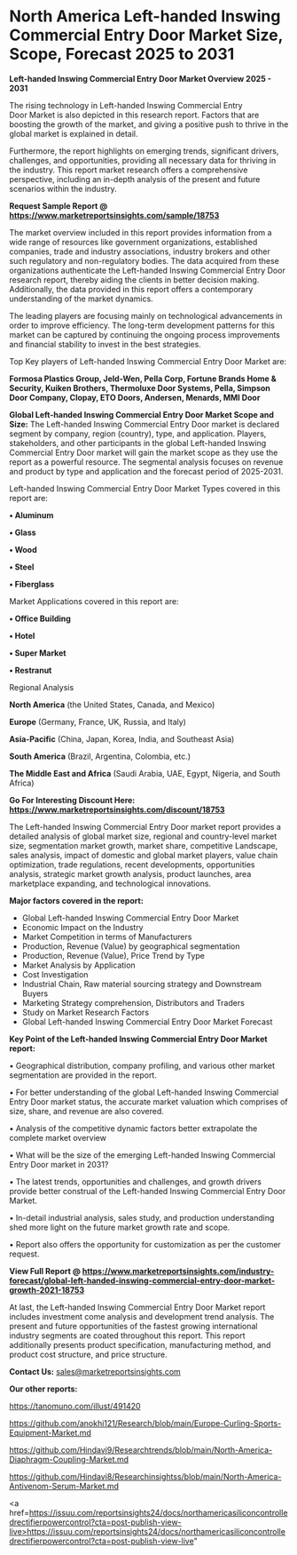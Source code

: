 # North America Left-handed Inswing Commercial Entry Door Market Size, Scope, Forecast 2025 to 2031

<Strong> Left-handed Inswing Commercial Entry Door Market Overview 2025 - 2031</strong>

The rising technology in Left-handed Inswing Commercial Entry Door Market is also depicted in this research report. Factors that are boosting the growth of the market, and giving a positive push to thrive in the global market is explained in detail.

Furthermore, the report highlights on emerging trends, significant drivers, challenges, and opportunities, providing all necessary data for thriving in the industry. This report market research offers a comprehensive perspective, including an in-depth analysis of the present and future scenarios within the industry.

<strong>Request Sample Report @ <a href=https://www.marketreportsinsights.com/sample/18753>https://www.marketreportsinsights.com/sample/18753</a></strong>

The market overview included in this report provides information from a wide range of resources like government organizations, established companies, trade and industry associations, industry brokers and other such regulatory and non-regulatory bodies. The data acquired from these organizations authenticate the Left-handed Inswing Commercial Entry Door research report, thereby aiding the clients in better decision making. Additionally, the data provided in this report offers a contemporary understanding of the market dynamics.

The leading players are focusing mainly on technological advancements in order to improve efficiency. The long-term development patterns for this market can be captured by continuing the ongoing process improvements and financial stability to invest in the best strategies.

Top Key players of Left-handed Inswing Commercial Entry Door Market are:

<strong>Formosa Plastics Group, Jeld-Wen, Pella Corp, Fortune Brands Home & Security, Kuiken Brothers, Thermoluxe Door Systems, Pella, Simpson Door Company, Clopay, ETO Doors, Andersen, Menards, MMI Door</strong>

<strong><b>Global Left-handed Inswing Commercial Entry Door Market Scope and Size:</b></strong>
The Left-handed Inswing Commercial Entry Door market is declared segment by company, region (country), type, and application. Players, stakeholders, and other participants in the global Left-handed Inswing Commercial Entry Door market will gain the market scope as they use the report as a powerful resource. The segmental analysis focuses on revenue and product by type and application and the forecast period of 2025-2031.

Left-handed Inswing Commercial Entry Door Market Types covered in this report are:

<strong>• Aluminum

• Glass

• Wood

• Steel

• Fiberglass</strong>

Market Applications covered in this report are:

<strong>• Office Building

• Hotel

• Super Market

• Restranut</strong> 

Regional Analysis

<strong>North America</strong> (the United States, Canada, and Mexico)

<strong>Europe</strong> (Germany, France, UK, Russia, and Italy)

<strong>Asia-Pacific</strong> (China, Japan, Korea, India, and Southeast Asia)

<strong>South America</strong> (Brazil, Argentina, Colombia, etc.)

<strong>The Middle East and Africa</strong> (Saudi Arabia, UAE, Egypt, Nigeria, and South Africa)

<strong>Go For Interesting Discount Here: <a href=https://www.marketreportsinsights.com/discount/18753>https://www.marketreportsinsights.com/discount/18753</a></strong>

The Left-handed Inswing Commercial Entry Door market report provides a detailed analysis of global market size, regional and country-level market size, segmentation market growth, market share, competitive Landscape, sales analysis, impact of domestic and global market players, value chain optimization, trade regulations, recent developments, opportunities analysis, strategic market growth analysis, product launches, area marketplace expanding, and technological innovations.

<strong><b>Major factors covered in the report:</b></strong>
<ul>
  <li>Global Left-handed Inswing Commercial Entry Door Market </li>
  <li>Economic Impact on the Industry</li>
  <li>Market Competition in terms of Manufacturers</li>
  <li>Production, Revenue (Value) by geographical segmentation</li>
  <li>Production, Revenue (Value), Price Trend by Type</li>
  <li>Market Analysis by Application</li>
  <li>Cost Investigation</li>
  <li>Industrial Chain, Raw material sourcing strategy and Downstream Buyers</li>
  <li>Marketing Strategy comprehension, Distributors and Traders</li>
  <li>Study on Market Research Factors</li>
  <li>Global Left-handed Inswing Commercial Entry Door Market Forecast</li>
</ul>

<strong><b>Key Point of the Left-handed Inswing Commercial Entry Door Market report:</b></strong>

• Geographical distribution, company profiling, and various other market segmentation are provided in the report.

• For better understanding of the global Left-handed Inswing Commercial Entry Door market status, the accurate market valuation which comprises of size, share, and revenue are also covered.

• Analysis of the competitive dynamic factors better extrapolate the complete market overview

• What will be the size of the emerging Left-handed Inswing Commercial Entry Door market in 2031?

• The latest trends, opportunities and challenges, and growth drivers provide better construal of the Left-handed Inswing Commercial Entry Door Market.

• In-detail industrial analysis, sales study, and production understanding shed more light on the future market growth rate and scope.

• Report also offers the opportunity for customization as per the customer request.

<strong><b>View Full Report @ <a href=https://www.marketreportsinsights.com/industry-forecast/global-left-handed-inswing-commercial-entry-door-market-growth-2021-18753>https://www.marketreportsinsights.com/industry-forecast/global-left-handed-inswing-commercial-entry-door-market-growth-2021-18753</a></b></strong>


At last, the Left-handed Inswing Commercial Entry Door Market report includes investment come analysis and development trend analysis. The present and future opportunities of the fastest growing international industry segments are coated throughout this report. This report additionally presents product specification, manufacturing method, and product cost structure, and price structure.

<strong>Contact Us:</strong>
sales@marketreportsinsights.com

<strong>Our other reports:</strong>

<a href=https://tanomuno.com/illust/491420>https://tanomuno.com/illust/491420</a>

<a href=https://github.com/anokhi121/Research/blob/main/Europe-Curling-Sports-Equipment-Market.md>https://github.com/anokhi121/Research/blob/main/Europe-Curling-Sports-Equipment-Market.md</a>

<a href=https://github.com/Hindavi9/Researchtrends/blob/main/North-America-Diaphragm-Coupling-Market.md>https://github.com/Hindavi9/Researchtrends/blob/main/North-America-Diaphragm-Coupling-Market.md</a>

<a href=https://github.com/Hindavi8/Researchinsightss/blob/main/North-America-Antivenom-Serum-Market.md>https://github.com/Hindavi8/Researchinsightss/blob/main/North-America-Antivenom-Serum-Market.md</a>

<a href=https://issuu.com/reportsinsights24/docs/northamericasiliconcontrolledrectifierpowercontrol?cta=post-publish-view-live>https://issuu.com/reportsinsights24/docs/northamericasiliconcontrolledrectifierpowercontrol?cta=post-publish-view-live</a>"
